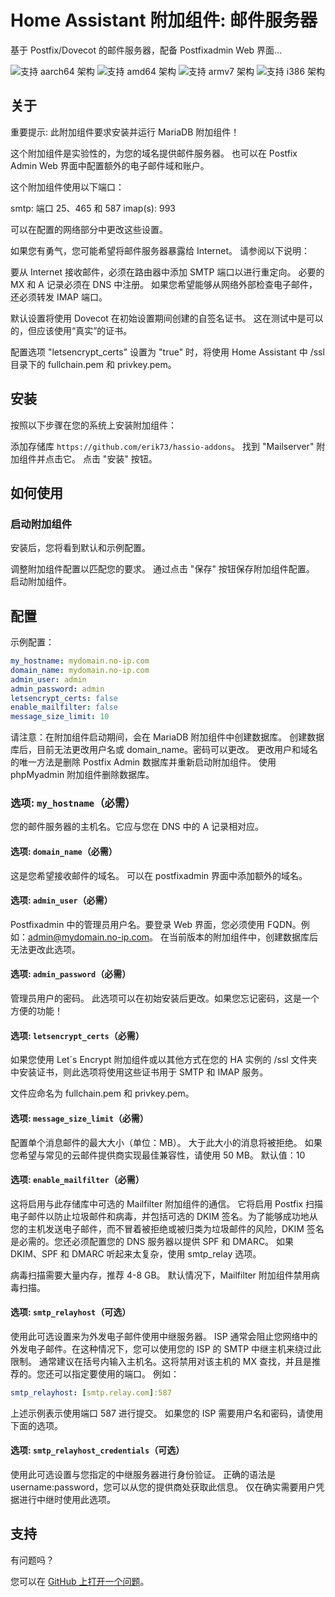 # Home Assistant 附加组件: 邮件服务器

基于 Postfix/Dovecot 的邮件服务器，配备 Postfixadmin Web 界面...

![支持 aarch64 架构][aarch64-shield] ![支持 amd64 架构][amd64-shield]
![支持 armv7 架构][armv7-shield] ![支持 i386 架构][i386-shield]

## 关于

重要提示: 此附加组件要求安装并运行 MariaDB 附加组件！

这个附加组件是实验性的，为您的域名提供邮件服务器。
也可以在 Postfix Admin Web 界面中配置额外的电子邮件域和账户。

这个附加组件使用以下端口：

smtp: 端口 25、465 和 587
imap(s): 993

可以在配置的网络部分中更改这些设置。

如果您有勇气，您可能希望将邮件服务器暴露给 Internet。
请参阅以下说明：

要从 Internet 接收邮件，必须在路由器中添加 SMTP 端口以进行重定向。
必要的 MX 和 A 记录必须在 DNS 中注册。
如果您希望能够从网络外部检查电子邮件，还必须转发 IMAP 端口。

默认设置将使用 Dovecot 在初始设置期间创建的自签名证书。
这在测试中是可以的，但应该使用“真实”的证书。

配置选项 "letsencrypt_certs" 设置为 "true" 时，将使用 Home Assistant 中 /ssl 目录下的 fullchain.pem 和 privkey.pem。

## 安装

按照以下步骤在您的系统上安装附加组件：

添加存储库 `https://github.com/erik73/hassio-addons`。
找到 "Mailserver" 附加组件并点击它。
点击 "安装" 按钮。

## 如何使用

### 启动附加组件

安装后，您将看到默认和示例配置。

调整附加组件配置以匹配您的要求。
通过点击 "保存" 按钮保存附加组件配置。
启动附加组件。

## 配置

示例配置：

```yaml
my_hostname: mydomain.no-ip.com
domain_name: mydomain.no-ip.com
admin_user: admin
admin_password: admin
letsencrypt_certs: false
enable_mailfilter: false
message_size_limit: 10
```

请注意：在附加组件启动期间，会在 MariaDB 附加组件中创建数据库。
创建数据库后，目前无法更改用户名或 domain_name。密码可以更改。
更改用户和域名的唯一方法是删除 Postfix Admin 数据库并重新启动附加组件。
使用 phpMyadmin 附加组件删除数据库。

### 选项: `my_hostname`（必需）

您的邮件服务器的主机名。它应与您在 DNS 中的 A 记录相对应。

#### 选项: `domain_name`（必需）

这是您希望接收邮件的域名。
可以在 postfixadmin 界面中添加额外的域名。

#### 选项: `admin_user`（必需）

Postfixadmin 中的管理员用户名。要登录 Web 界面，您必须使用 FQDN。例如：admin@mydomain.no-ip.com。
在当前版本的附加组件中，创建数据库后无法更改此选项。

#### 选项: `admin_password`（必需）

管理员用户的密码。
此选项可以在初始安装后更改。如果您忘记密码，这是一个方便的功能！

#### 选项: `letsencrypt_certs`（必需）

如果您使用 Let´s Encrypt 附加组件或以其他方式在您的 HA 实例的 /ssl 文件夹中安装证书，则此选项将使用这些证书用于 SMTP 和 IMAP 服务。

文件应命名为 fullchain.pem 和 privkey.pem。

#### 选项: `message_size_limit`（必需）

配置单个消息邮件的最大大小（单位：MB）。
大于此大小的消息将被拒绝。
如果您希望与常见的云邮件提供商实现最佳兼容性，请使用 50 MB。
默认值：10

#### 选项: `enable_mailfilter`（必需）

这将启用与此存储库中可选的 Mailfilter 附加组件的通信。
它将启用 Postfix 扫描电子邮件以防止垃圾邮件和病毒，并包括可选的 DKIM 签名。为了能够成功地从您的主机发送电子邮件，而不冒着被拒绝或被归类为垃圾邮件的风险，DKIM 签名是必需的。您还必须配置您的 DNS 服务器以提供 SPF 和 DMARC。
如果 DKIM、SPF 和 DMARC 听起来太复杂，使用 smtp_relay 选项。

病毒扫描需要大量内存，推荐 4-8 GB。
默认情况下，Mailfilter 附加组件禁用病毒扫描。

#### 选项: `smtp_relayhost`（可选）

使用此可选设置来为外发电子邮件使用中继服务器。 ISP 通常会阻止您网络中的外发电子邮件。在这种情况下，您可以使用您的 ISP 的 SMTP 中继主机来绕过此限制。
通常建议在括号内输入主机名。这将禁用对该主机的 MX 查找，并且是推荐的。您还可以指定要使用的端口。
例如：

```yaml
smtp_relayhost: [smtp.relay.com]:587
```

上述示例表示使用端口 587 进行提交。
如果您的 ISP 需要用户名和密码，请使用下面的选项。

#### 选项: `smtp_relayhost_credentials`（可选）

使用此可选设置与您指定的中继服务器进行身份验证。
正确的语法是 username:password，您可以从您的提供商处获取此信息。
仅在确实需要用户凭据进行中继时使用此选项。

## 支持

有问题吗？

您可以在 [GitHub 上打开一个问题][issue]。

[aarch64-shield]: https://img.shields.io/badge/aarch64-yes-green.svg
[amd64-shield]: https://img.shields.io/badge/amd64-yes-green.svg
[armv7-shield]: https://img.shields.io/badge/armv7-yes-green.svg
[i386-shield]: https://img.shields.io/badge/i386-yes-green.svg
[issue]: https://github.com/erik73/addon-mail/issues
[repository]: https://github.com/erik73/hassio-addons
